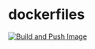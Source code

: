 # dockerfiles

[![Build and Push Image](https://github.com/jncfa/dockerfiles/actions/workflows/builder.yml/badge.svg)](https://github.com/jncfa/dockerfiles/actions/workflows/builder.yml)